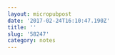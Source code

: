 ```yaml
---
layout: micropubpost
date: '2017-02-24T16:10:47.190Z'
title: ''
slug: '58247'
category: notes
---
```


